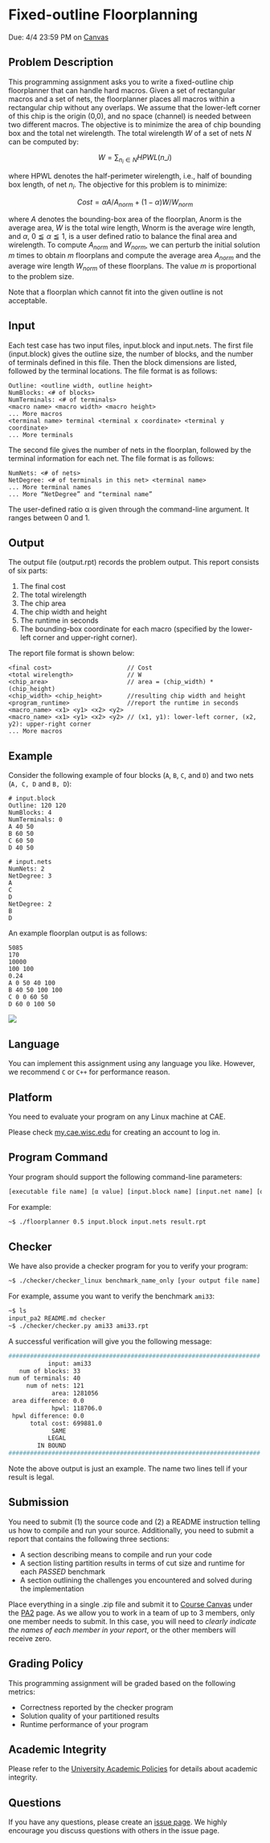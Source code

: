 # Fixed-outline Floorplanning

Due: 4/4 23:59 PM on [Canvas](https://canvas.wisc.edu/courses/384667/assignments/2252425)

## Problem Description

This programming assignment asks you to write a fixed-outline chip floorplanner that can handle hard macros. Given a set of rectangular macros and a set of nets, the floorplanner places all macros within a rectangular chip without any overlaps. We assume that the lower-left corner of this chip is the origin (0,0), and no space (channel) is needed between two different macros. The objective is to minimize the area of chip bounding box and the total net wirelength. The total wirelength $W$ of a set of nets $N$ can be computed by:

$$
W = \sum_{n_i \in N} HPWL(n\_i)
$$

where HPWL denotes the half-perimeter wirelength, i.e., half of bounding box length, of net $n_i$. The objective for this problem is to minimize:

$$
Cost = \alpha A/A_{norm} + (1 - \alpha) W/W_{norm}
$$

where $A$ denotes the bounding-box area of the floorplan, Anorm is the average area, $W$ is the total wire length, Wnorm is the average wire length, and $\alpha$, $0 ≦ \alpha ≦ 1$, is a user defined ratio to balance the final area and wirelength. To compute $A_{norm}$ and $W_{norm}$, we can perturb the initial solution $m$ times to obtain $m$ floorplans and compute the average area $A_{norm}$ and the average wire length $W_{norm}$ of these floorplans. The value $m$ is proportional to the problem size. 

Note that a floorplan which cannot fit into the given outline is not acceptable.

## Input

Each test case has two input files, input.block and input.nets. The first file (input.block) gives the outline size, the number of blocks, and the number of terminals defined in this file. Then the block dimensions are listed, followed by the terminal locations. The file format is as follows:

```text
Outline: <outline width, outline height> 
NumBlocks: <# of blocks> 
NumTerminals: <# of terminals>
<macro name> <macro width> <macro height> 
... More macros
<terminal name> terminal <terminal x coordinate> <terminal y coordinate> 
... More terminals
```

The second file gives the number of nets in the floorplan, followed by the terminal information for each net. The file format is as follows:

```text
NumNets: <# of nets>
NetDegree: <# of terminals in this net> <terminal name>
... More terminal names
... More “NetDegree” and “terminal name”
```

The user-defined ratio α is given through the command-line argument. It ranges between 0 and 1.

## Output

The output file (output.rpt) records the problem output. This report consists of six parts: 
  1. The final cost
  2. The total wirelength
  3. The chip area
  4. The chip width and height
  5. The runtime in seconds
  6. The bounding-box coordinate for each macro (specified by the lower-left corner and upper-right corner). 

The report file format is shown below:


```text
<final cost>                     // Cost 
<total wirelength>               // W
<chip_area>                      // area = (chip_width) * (chip_height)
<chip_width> <chip_height>       //resulting chip width and height
<program_runtime>                //report the runtime in seconds
<macro_name> <x1> <y1> <x2> <y2> 
<macro_name> <x1> <y1> <x2> <y2> // (x1, y1): lower-left corner, (x2, y2): upper-right corner 
... More macros
```

## Example

Consider the following example of four blocks (`A`, `B`, `C`, and `D`) and two nets (`A, C, D` and `B, D`):

```text
# input.block
Outline: 120 120 
NumBlocks: 4 
NumTerminals: 0 
A 40 50
B 60 50 
C 60 50 
D 40 50
```

```text
# input.nets
NumNets: 2 
NetDegree: 3 
A
C
D 
NetDegree: 2 
B
D
```

An example floorplan output is as follows:

```
5085 
170 
10000 
100 100 
0.24
A 0 50 40 100 
B 40 50 100 100 
C 0 0 60 50 
D 60 0 100 50
```

![](images/example.png)


## Language

You can implement this assignment using any language you like. However, we recommend `C` or `C++` for performance reason.

## Platform

You need to evaluate your program on any Linux machine at CAE.

Please check [my.cae.wisc.edu](https://my.cae.wisc.edu/) for creating an account to log in.


## Program Command 

Your program should support the following command-line parameters:

```bash
[executable file name] [α value] [input.block name] [input.net name] [output file name]
```

For example:

```bash
~$ ./floorplanner 0.5 input.block input.nets result.rpt
```

## Checker 

We have also provide a checker program for you to verify your program:

```bash
~$ ./checker/checker_linux benchmark_name_only [your output file name]
```

For example, assume you want to verify the benchmark `ami33`:

```bash
~$ ls
input_pa2 README.md checker
~$ ./checker/checker.py ami33 ami33.rpt  
```

A successful verification will give you the following message:

```bash
######################################################################
           input: ami33
   num of blocks: 33
num of terminals: 40
     num of nets: 121
            area: 1281056
 area difference: 0.0
            hpwl: 118706.0
 hpwl difference: 0.0
      total cost: 699881.0
            SAME
           LEGAL
        IN BOUND
######################################################################
```

Note the above output is just an example. The name two lines tell if your result is legal.


## Submission

You need to submit (1) the source code and (2) a README instruction telling us how to compile and run your source.
Additionally, you need to submit a report that contains the following three sections:

+ A section describing means to compile and run your code 
+ A section listing partition results in terms of cut size and runtime for each *PASSED* benchmark 
+ A section outlining the challenges you encountered and solved during the implementation

Place everything in a single .zip file and submit it to [Course Canvas](https://canvas.wisc.edu/courses/384667/) under the 
[PA2](https://canvas.wisc.edu/courses/384667/assignments/2252425) page. 
As we allow you to work in a team of up to 3 members, only one member needs to submit.
In this case, you will need to *clearly indicate the names of each member in your report*, or
the other members will receive zero.

## Grading Policy

This programming assignment will be graded based on the following metrics:

+ Correctness reported by the checker program
+ Solution quality of your partitioned results
+ Runtime performance of your program

## Academic Integrity

Please refer to the [University Academic Policies](https://conduct.students.wisc.edu/academic-misconduct/) for details about academic integrity.

## Questions

If you have any questions, please create an [issue page](https://github.com/tsung-wei-huang/ece556/issues). We highly encourage you discuss questions with others in the issue page.
